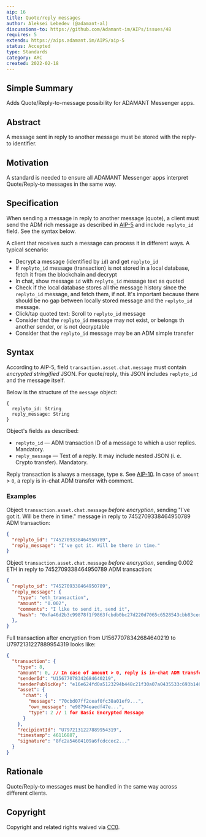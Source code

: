 ```yaml
---
aip: 16
title: Quote/reply messages
author: Aleksei Lebedev (@adamant-al)
discussions-to: https://github.com/Adamant-im/AIPs/issues/48
requires: 5
extends: https://aips.adamant.im/AIPS/aip-5
status: Accepted
type: Standards
category: ARC
created: 2022-02-18
---
```


## Simple Summary

Adds Quote/Reply-to-message possibility for ADAMANT Messenger apps.

## Abstract
<!--A short (~200 word) description of the technical issue being addressed.-->
A message sent in reply to another message must be stored with the reply-to identifier.

## Motivation

A standard is needed to ensure all ADAMANT Messenger apps interpret Quote/Reply-to messages in the same way.

## Specification

When sending a message in reply to another message (quote), a client must send the ADM rich message as described in [AIP-5](https://aips.adamant.im/AIPS/aip-5) and include `replyto_id` field. See the syntax below.

A client that receives such a message can process it in different ways. A typical scenario:

- Decrypt a message (identified by `id`) and get `replyto_id`
- If `replyto_id` message (transaction) is not stored in a local database, fetch it from the blockchain and decrypt
- In chat, show message `id` with `replyto_id` message text as quoted
- Check if the local database stores all the message history since the `replyto_id` message, and fetch them, if not. It's important because there should be no gap between locally stored message and the `replyto_id` message.
- Click/tap quoted text: Scroll to `replyto_id` message
- Consider that the `replyto_id` message may not exist, or belongs th another sender, or is not decryptable
- Consider that the `replyto_id` message may be an ADM simple transfer

## Syntax

According to AIP-5, field `transaction.asset.chat.message` must contain *encrypted stringified* JSON. For quote/reply, this JSON includes `replyto_id` and the message itself.

Below is the structure of the `message` object:

````
{
  replyto_id: String
  reply_message: String
}
````

Object's fields as described:

- `replyto_id` — ADM transaction ID of a message to which a user replies. Mandatory.
- `reply_message` — Text of a reply. It may include nested JSON (i. e. Crypto transfer). Mandatory.

Reply transaction is always a message, type `8`. See [AIP-10](https://aips.adamant.im/AIPS/aip-10#transaction-types). In case of `amount` > `0`, a reply is in-chat ADM transfer with comment.

### Examples

Object `transaction.asset.chat.message` *before encryption*, sending "I've got it. Will be there in time." message in reply to 7452709338464950789 ADM transaction:

```` json
{
  "replyto_id": "7452709338464950789",
  "reply_message": "I've got it. Will be there in time."
}
````

Object `transaction.asset.chat.message` *before encryption*, sending 0.002 ETH in reply to 7452709338464950789 ADM transaction:

```` json
{
  "replyto_id": "7452709338464950789",
  "reply_message": {
    "type": "eth_transaction",
    "amount": "0.002",
    "comments": "I like to send it, send it",
    "hash": "0xfa46d2b3c99878f1f9863fcbdb0bc27d220d7065c6528543cbb83ced84487deb"
  },
}
````

Full transaction after encryption from U15677078342684640219 to U7972131227889954319 looks like:

```` json
{
  "transaction": {
    "type": 8,
    "amount": 0, // In case of amount > 0, reply is in-chat ADM transfer with comment
    "senderId": "U15677078342684640219",
    "senderPublicKey": "e16e624fd0a5123294b448c21f30a07a0435533c693b146b14e66830e4e20404",
    "asset": {
      "chat": {
        "message": "70cbd07ff2ceaf0fc38a01ef9...",
        "own_message": "e98794eaedf47e...",
        "type": 2 // 1 for Basic Encrypted Message
      }
    },
    "recipientId": "U7972131227889954319",
    "timestamp": 46116887,
    "signature": "8fc2a54604109a6fcdccec2..."
  }
}
````

## Rationale

Quote/Reply-to messages must be handled in the same way across different clients.

## Copyright

Copyright and related rights waived via [CC0](https://creativecommons.org/publicdomain/zero/1.0/).

